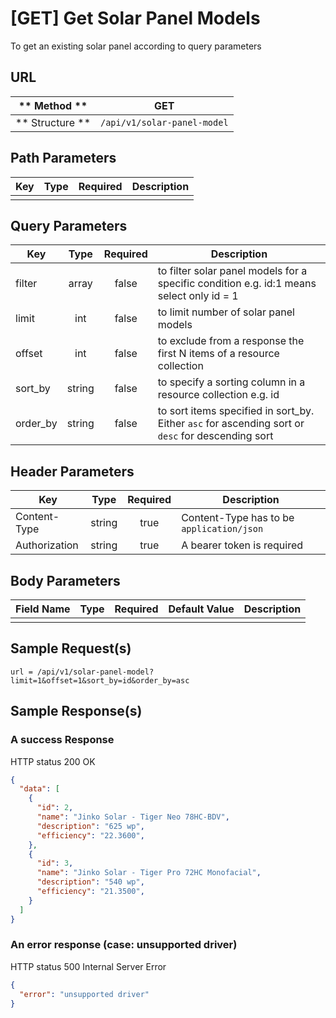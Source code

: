 # [GET] Get Solar Panel Models

To get an existing solar panel according to query parameters

## URL

| ** Method **    | GET                           | 
| --------------- | ----------------------------- | 
| ** Structure ** | `/api/v1/solar-panel-model`   |


## Path Parameters

| Key       | Type      | Required     | Description                     |
| --------- | :-------: | :----------: | ------------------------------- |
|           |           |              |                                 |


## Query Parameters

| Key                | Type      | Required  | Description                                                                                        |
| ------------------ | :-------: | :-------: | -------------------------------------------------------------------------------------------------- |
| filter             | array     | false     | to filter solar panel models for a specific condition e.g. id:1 means select only id = 1           |
| limit              | int       | false     | to limit number of solar panel models                                                              |
| offset             | int       | false     | to exclude from a response the first N items of a resource collection                              |
| sort_by            | string    | false     | to specify a sorting column in a resource collection e.g. id                                       |
| order_by           | string    | false     | to sort items specified in sort_by. Either `asc` for ascending sort or `desc` for descending sort  |


## Header Parameters

| Key                 | Type       | Required  | Description                                 |
| ------------------- | :--------: | :-------: | ------------------------------------------- |
| Content-Type        | string     | true      | Content-Type has to be `application/json`   |
| Authorization       | string     | true      | A bearer token is required                  |


## Body Parameters

| Field Name   | Type     | Required | Default Value   |  Description               |
| ------------ | -------- | -------- | --------------- | -------------------------- |
|              |          |          |                 |                            |


## Sample Request(s) 
```
url = /api/v1/solar-panel-model?limit=1&offset=1&sort_by=id&order_by=asc
```

## Sample Response(s)
### A success Response
HTTP status 200 OK
```json
{
  "data": [
    {
      "id": 2,
      "name": "Jinko Solar - Tiger Neo 78HC-BDV",
      "description": "625 wp",
      "efficiency": "22.3600",
    },    
    {
      "id": 3,
      "name": "Jinko Solar - Tiger Pro 72HC Monofacial",
      "description": "540 wp",
      "efficiency": "21.3500",
    }
  ]
}
```

### An error response (case: unsupported driver)
HTTP status 500 Internal Server Error
```json
{
  "error": "unsupported driver"
}
```
